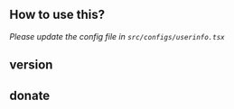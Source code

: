 ## How to use this?
_Please update the config file in `src/configs/userinfo.tsx`_
## version

## donate
